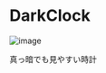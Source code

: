 # DarkClock

![image](https://cloud.githubusercontent.com/assets/11763113/23791123/348f20b8-05c5-11e7-9e66-381d7df9b0d9.png)

真っ暗でも見やすい時計
